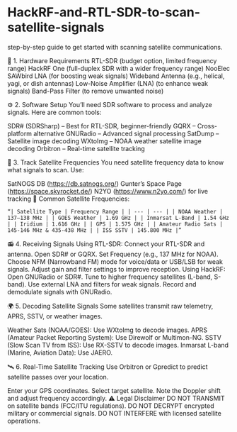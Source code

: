 # HackRF-and-RTL-SDR-to-scan-satellite-signals

step-by-step guide to get started with scanning satellite communications.

📡 1. Hardware Requirements
RTL-SDR (budget option, limited frequency range)
HackRF One (full-duplex SDR with a wider frequency range)
NooElec SAWbird LNA (for boosting weak signals)
Wideband Antenna (e.g., helical, yagi, or dish antennas)
Low-Noise Amplifier (LNA) (to enhance weak signals)
Band-Pass Filter (to remove unwanted noise)

⚙️ 2. Software Setup
You’ll need SDR software to process and analyze signals. Here are common tools:

SDR# (SDRSharp) – Best for RTL-SDR, beginner-friendly
GQRX – Cross-platform alternative
GNURadio – Advanced signal processing
SatDump – Satellite image decoding
WXtoImg – NOAA weather satellite image decoding
Orbitron – Real-time satellite tracking

🚀 3. Track Satellite Frequencies
You need satellite frequency data to know what signals to scan. Use:

SatNOGS DB (https://db.satnogs.org/)
Gunter’s Space Page (https://space.skyrocket.de/)
N2YO (https://www.n2yo.com/) for live tracking
🔹 Common Satellite Frequencies:

    “| Satellite Type | Frequency Range | | --- | --- | | NOAA Weather | 137–138 MHz | | GOES Weather | 1.69 GHz | | Inmarsat L-Band | 1.54 GHz | | Iridium | 1.616 GHz | | GPS | 1.575 GHz | | Amateur Radio Sats | 145-146 MHz & 435-438 MHz | | ISS SSTV | 145.800 MHz |”

📻 4. Receiving Signals
Using RTL-SDR:
Connect your RTL-SDR and antenna.
Open SDR# or GQRX.
Set Frequency (e.g., 137 MHz for NOAA).
Choose NFM (Narrowband FM) mode for voice/data or USB/LSB for weak signals.
Adjust gain and filter settings to improve reception.
Using HackRF:
Open GNURadio or SDR#.
Tune to higher frequency satellites (L-band, S-band).
Use external LNA and filters for weak signals.
Record and demodulate signals with GNURadio.

🌍 5. Decoding Satellite Signals
Some satellites transmit raw telemetry, APRS, SSTV, or weather images.

Weather Sats (NOAA/GOES): Use WXtoImg to decode images.
APRS (Amateur Packet Reporting System): Use Direwolf or Multimon-NG.
SSTV (Slow Scan TV from ISS): Use RX-SSTV to decode images.
Inmarsat L-band (Marine, Aviation Data): Use JAERO.

🛰️ 6. Real-Time Satellite Tracking
Use Orbitron or Gpredict to predict satellite passes over your location.

Enter your GPS coordinates.
Select target satellite.
Note the Doppler shift and adjust frequency accordingly.
⚠️ Legal Disclaimer
DO NOT TRANSMIT on satellite bands (FCC/ITU regulations).
DO NOT DECRYPT encrypted military or commercial signals.
DO NOT INTERFERE with licensed satellite operations.
